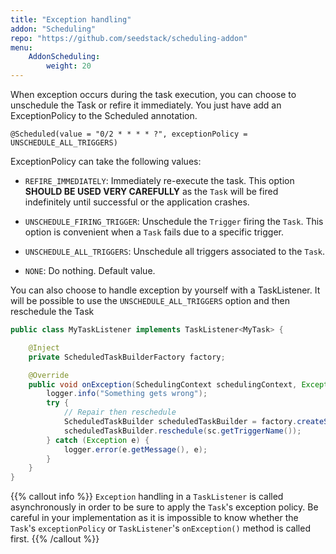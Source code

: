 ```yaml
---
title: "Exception handling"
addon: "Scheduling"
repo: "https://github.com/seedstack/scheduling-addon"
menu:
    AddonScheduling:
        weight: 20
---
```


When exception occurs during the task execution, you can choose to unschedule the Task or refire it immediately. You just
have add an ExceptionPolicy to the Scheduled annotation.

    @Scheduled(value = "0/2 * * * * ?", exceptionPolicy = UNSCHEDULE_ALL_TRIGGERS)

ExceptionPolicy can take the following values:

* `REFIRE_IMMEDIATELY`: Immediately re-execute the task. This option **SHOULD BE USED VERY CAREFULLY** as the `Task`
will be fired indefinitely until successful or the application crashes.

* `UNSCHEDULE_FIRING_TRIGGER`: Unschedule the `Trigger` firing the `Task`. This option is convenient when a `Task`
fails due to a specific trigger.

* `UNSCHEDULE_ALL_TRIGGERS`: Unschedule all triggers associated to the `Task`.

* `NONE`: Do nothing. Default value.

You can also choose to handle exception by yourself with a TaskListener. It will be possible to use the
`UNSCHEDULE_ALL_TRIGGERS` option and then reschedule the Task

```java
public class MyTaskListener implements TaskListener<MyTask> {

    @Inject
    private ScheduledTaskBuilderFactory factory;

    @Override
    public void onException(SchedulingContext schedulingContext, Exception e) {
        logger.info("Something gets wrong");
        try {
            // Repair then reschedule
            ScheduledTaskBuilder scheduledTaskBuilder = factory.createScheduledTaskBuilder(TimedTask.class);
            scheduledTaskBuilder.reschedule(sc.getTriggerName());
        } catch (Exception e) {
            logger.error(e.getMessage(), e);
        }
    }
}
```

{{% callout info %}}
`Exception` handling in a `TaskListener` is called asynchronously in order to be sure to apply the `Task`'s
exception policy. Be careful in your implementation as it is impossible to know whether the `Task`'s `exceptionPolicy`
or `TaskListener`'s `onException()` method is called first.
{{% /callout %}}
